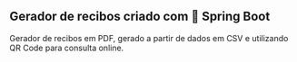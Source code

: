 ## Gerador de recibos criado com 🍃 Spring Boot

Gerador de recibos em PDF, gerado a partir de dados em CSV e utilizando QR Code para consulta online.
